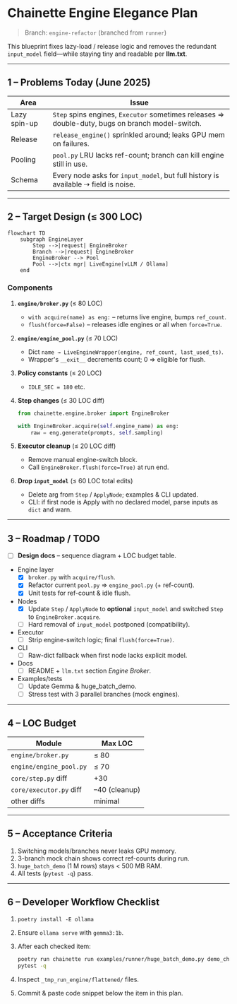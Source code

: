 # Chainette Engine Elegance Plan  
> Branch: `engine-refactor` (branched from `runner`)

This blueprint fixes lazy-load / release logic and removes the redundant  
`input_model` field—while staying tiny and readable per **llm.txt**.

---

## 1 – Problems Today (June 2025)

| Area          | Issue                                                                                                      |
|---------------|------------------------------------------------------------------------------------------------------------|
| Lazy spin-up  | `Step` spins engines, `Executor` sometimes releases ⇒ double-duty, bugs on branch model-switch.            |
| Release       | `release_engine()` sprinkled around; leaks GPU mem on failures.                                            |
| Pooling       | `pool.py` LRU lacks ref-count; branch can kill engine still in use.                                        |
| Schema        | Every node asks for `input_model`, but full history is available ⇢ field is noise.                         |

---

## 2 – Target Design (≤ 300 LOC)

```mermaid
flowchart TD
    subgraph EngineLayer
        Step -->|request| EngineBroker
        Branch -->|request| EngineBroker
        EngineBroker --> Pool
        Pool -->|ctx mgr| LiveEngine[vLLM / Ollama]
    end
```

### Components

1. **`engine/broker.py`** (≤ 80 LOC)  
   * `with acquire(name) as eng:` – returns live engine, bumps `ref_count`.  
   * `flush(force=False)` – releases idle engines or all when `force=True`.

2. **`engine/engine_pool.py`** (≤ 70 LOC)  
   * Dict `name → LiveEngineWrapper(engine, ref_count, last_used_ts)`.  
   * Wrapper's `__exit__` decrements count; 0 ⇒ eligible for flush.

3. **Policy constants** (≤ 20 LOC)  
   * `IDLE_SEC = 180` etc.

4. **Step changes** (≤ 30 LOC diff)

   ```python
   from chainette.engine.broker import EngineBroker

   with EngineBroker.acquire(self.engine_name) as eng:
       raw = eng.generate(prompts, self.sampling)
   ```

5. **Executor cleanup** (≤ 20 LOC diff)  
   * Remove manual engine-switch block.  
   * Call `EngineBroker.flush(force=True)` at run end.

6. **Drop `input_model`** (≤ 60 LOC total edits)  
   * Delete arg from `Step` / `ApplyNode`; examples & CLI updated.  
   * CLI: if first node is Apply with no declared model, parse inputs as `dict` and warn.

---

## 3 – Roadmap / TODO

- [ ] **Design docs** – sequence diagram + LOC budget table.  
- Engine layer  
  - [x] `broker.py` with `acquire/flush`.  
  - [x] Refactor current `pool.py` ⇒ `engine_pool.py` (+ ref-count).  
  - [x] Unit tests for ref-count & idle flush.  
- Nodes  
  - [x] Update `Step` / `ApplyNode` to **optional** `input_model` and switched `Step` to `EngineBroker.acquire`.  
  - [ ] Hard removal of `input_model` postponed (compatibility).  
- Executor  
  - [ ] Strip engine-switch logic; final `flush(force=True)`.  
- CLI  
  - [ ] Raw-dict fallback when first node lacks explicit model.  
- Docs  
  - [ ] README + `llm.txt` section *Engine Broker*.  
- Examples/tests  
  - [ ] Update Gemma & huge_batch_demo.  
  - [ ] Stress test with 3 parallel branches (mock engines).

---

## 4 – LOC Budget

| Module                    | Max LOC |
|---------------------------|---------|
| `engine/broker.py`        | ≤ 80 |
| `engine/engine_pool.py`   | ≤ 70 |
| `core/step.py` diff       | +30 |
| `core/executor.py` diff   | –40 (cleanup) |
| other diffs               | minimal |

---

## 5 – Acceptance Criteria

1. Switching models/branches never leaks GPU memory.  
2. 3-branch mock chain shows correct ref-counts during run.  
3. `huge_batch_demo` (1 M rows) stays < 500 MB RAM.  
4. All tests (`pytest -q`) pass.

---

## 6 – Developer Workflow Checklist

1. `poetry install -E ollama`  
2. Ensure `ollama serve` with `gemma3:1b`.  
3. After each checked item:  

   ```bash
   poetry run chainette run examples/runner/huge_batch_demo.py demo_chain inputs_huge.jsonl _tmp_run_engine --stream-writer --quiet
   pytest -q
   ```  

4. Inspect `_tmp_run_engine/flattened/` files.  
5. Commit & paste code snippet below the item in this plan.
